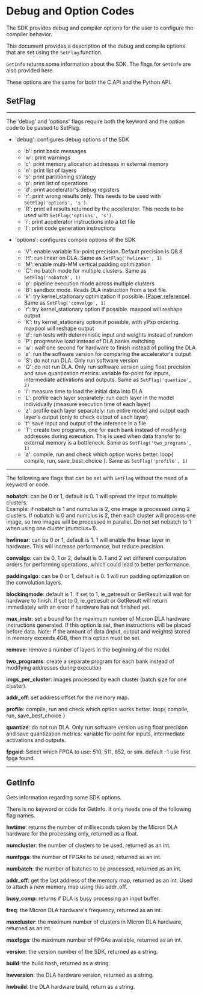 # Debug and Option Codes

The SDK provides debug and compiler options for the user to configure the
compiler behavior.

This document provides a description of the debug and compile options that are
set using the `SetFlag` function.

`GetInfo` returns some information about the SDK. The flags for `GetInfo` are
also provided here.

These options are the same for both the C API and the Python API.

## SetFlag

*****
The 'debug' and 'options' flags require both the keyword and the option code
to be passed to SetFlag.

- 'debug': configures debug options of the SDK
  * 'b': print basic messages
  * 'w': print warnings
  * 'c': print memory allocation addresses in external memory
  * 'n': print list of layers
  * 's': print partitioning strategy
  * 'p': print list of operations
  * 'd': print accelerator's debug registers
  * 'r': print wrong results only. This needs to be used with
         `SetFlag('options', 's')`.
  * 'R': print all results returned by the accelerator. This needs to be used
         with `SetFlag('options', 's')`.
  * 'i': print accelerator instructions into a txt file
  * 'I': print code generation instructions

- 'options': configures compile options of the SDK
  * 'V': enable variable fix-point precision. Default precision is Q8.8
  * 'H': run linear on DLA. Same as `SetFlag('hwlinear', 1)`
  * 'M': enable multi-MM vertical padding optimization
  * 'C': no batch mode for multiple clusters. Same as `SetFlag('nobatch', 1)`
  * 'p': pipeline execution mode across multiple clusters
  * 'B': sandbox mode. Reads DLA instruction from a text file.
  * 'k': try kernel_stationary optimization if possible. [[Paper reference]](https://www.emc2-workshop.com/assets/docs/asplos-18/paper5.pdf).
         Same as `SetFlag('convalgo', 1)`
  * 'r': try kernel_stationary option if possible.  maxpool will reshape output
  * 'K': try kernel_stationary option if possible, with yPxp ordering.
         maxpool will reshape output
  * 'd': run tests with deterministic input and weights instead of random
  * 'P': progressive load instead of DLA banks switching
  * 'w': wait one second for hardware to finish instead of polling the DLA
  * 's': run the software version for comparing the accelerator's output
  * 'S': do not run DLA. Only run software version
  * 'Q': do not run DLA. Only run software version using float precision and
         save quantization metrics: variable fix-point for inputs, intermediate
	 activations and outputs. Same as `SetFlag('quantize', 2)`
  * 'i': measure time to load the initial data into DLA
  * 'L': profile each layer separately: run each layer in the model individually
         (measure execution time of each layer)
  * 'z': profile each layer separately: run entire model and output each
         layer's output (only to check output of each layer)
  * 't': save input and output of the inference in a file
  * 'T': create two programs, one for each bank instead of modifying addresses
         during execution. This is used when data transfer to external memory
	 is a bottleneck. Same as `SetFlag('two_programs', 1)`
  * 'a': compile, run and check which option works better. loop{ compile, run,
         save_best_choice }. Same as `SetFlag('profile', 1)`

*****
The following are flags that can be set with `SetFlag` without the need of a
keyword or code.

**nobatch**: can be 0 or 1, default is 0. 1 will spread the input to multiple
clusters.  
Example: if nobatch is 1 and numclus is 2, one image is processed using 2
clusters.   If nobatch is 0 and numclus is 2, then each cluster will process
one image, so two images will be processed in parallel.
Do not set nobatch to 1 when using one cluster (numclus=1).

**hwlinear**: can be 0 or 1, default is 1. 1 will enable the linear layer in
hardware. This will increase performance, but reduce precision.

**convalgo**: can be 0, 1 or 2, default is 0. 1 and 2 set different computation
orders for performing operations, which could lead to better performance.

**paddingalgo**: can be 0 or 1, default is 0. 1 will run padding optimization
on the convolution layers.

**blockingmode**: default is 1.
If set to 1, ie_getresult or GetResult will wait for hardware to finish.
If set to 0, ie_getresult or GetResult will return immediately with an error if
hardware has not finished yet.

**max_instr**: set a bound for the maximum number of Micron DLA hardware
instructions generated. If this option is set, then instructions will be
placed before data. Note: If the amount of data (input, output and weights)
stored in memory exceeds 4GB, then this option must be set.

**remove**: remove a number of layers in the beginning of the model.

**two_programs**: create a separate program for each bank instead of modifying
addresses during execution

**imgs_per_cluster**: images processed by each cluster (batch size for one
cluster).

**addr_off**: set address offset for the memory map.

**profile**: compile, run and check which option works better. loop{ compile,
run, save_best_choice }

**quantize**: do not run DLA. Only run software version using float precision
and save quantization metrics: variable fix-point for inputs, intermediate
activations and outputs.

**fpgaid**: Select which FPGA to use: 510, 511, 852, or sim. default -1 use first
fpga found.


*****
## GetInfo

Gets information regarding some SDK options.

There is no keyword or code for GetInfo. It only needs one of the following
flag names.

**hwtime**: returns the number of milliseconds taken by the Micron DLA hardware
for the processing only, returned as a float.

**numcluster**: the number of clusters to be used, returned as an int.

**numfpga**: the number of FPGAs to be used, returned as an int.

**numbatch**: the number of batches to be processed, returned as an int.

**addr_off**: get the last address of the memory map, returned as an int.
Used to attach a new memory map using this addr_off.

**busy_comp**: returns if DLA is busy processing an input buffer.

**freq**: the Micron DLA hardware's frequency, returned as an int.

**maxcluster**: the maximum number of clusters in Micron DLA hardware,
returned as an int.

**maxfpga**: the maximum number of FPGAs available, returned as an int.

**version**: the version number of the SDK, returned as a string.

**build**: the build hash, returned as a string.

**hwversion**: the DLA hardware version, returned as a string.

**hwbuild**: the DLA hardware build, return as a string.


